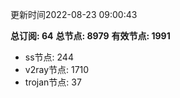 更新时间2022-08-23 09:00:43

**总订阅: 64**
**总节点: 8979**
**有效节点: 1991**
- ss节点: 244
- v2ray节点: 1710
- trojan节点: 37

